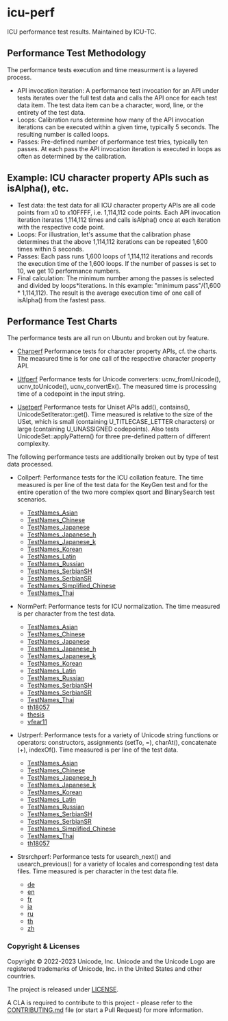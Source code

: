 # icu-perf
ICU performance test results. Maintained by ICU-TC.

## Performance Test Methodology

The performance tests execution and time measurment is a layered process.

* API invocation iteration: A performance test invocation for an API under
  tests iterates over the full test data and calls the API once for each test
  data item. The test data item can be a character, word, line, or the
  entirety of the test data.
* Loops: Calibration runs determine how many of the API invocation iterations
  can be executed within a given time, typically 5 seconds. The resulting
  number is called loops.
* Passes: Pre-defined number of performance test tries, typically ten passes.
  At each pass the API invocation iteration is executed in loops as often as
  determined by the calibration.

## Example: ICU character property APIs such as isAlpha(), etc.

* Test data: the test data for all ICU character property APIs are all code
  points from x0 to x10FFFF, i.e. 1,114,112 code points.
  Each API invocation iteration iterates 1,114,112 times and calls isAlpha()
  once at each iteration with the respective code point.
* Loops: For illustration, let's assume that the calibration phase determines
  that the above 1,114,112 iterations can be repeated 1,600 times within
  5 seconds.
* Passes: Each pass runs 1,600 loops of 1,114,112 iterations and records the
  execution time of the 1,600 loops. If the number of passes is set to 10,
  we get 10 performance numbers.
* Final calculation: The minimum number among the passes is selected and
  divided by loops*iterations.
  In this example: "minimum pass"/(1,600 * 1,114,112). The result is the average
  execution time of one call of isAlpha() from the fastest pass.

## Performance Test Charts

The performance tests are all run on Ubuntu and broken out by feature.

* [Charperf](https://unicode-org.github.io/icu-perf/results/charperf/)
  Performance tests for character property APIs, cf. the charts.
  The measured time is for one call of the respective character property API.

* [Utfperf](https://unicode-org.github.io/icu-perf/results/utfperf/)
  Performance tests for Unicode converters: ucnv_fromUnicode(),
  ucnv_toUnicode(), ucnv_convertEx().
  The measured time is processing time of a codepoint in the input string.

* [Usetperf](https://unicode-org.github.io/icu-perf/results/usetperf/)
  Performance tests for Uniset APIs add(), contains(),
  UnicodeSetIterator::get().
  Time measured is relative to the size of the USet, which is small
  (containing U_TITLECASE_LETTER characters) or large (containing
  U_UNASSIGNED codepoints).
  Also tests UnicodeSet::applyPattern() for three pre-defined pattern of
  different complexity.

The following performance tests are additionally broken out by type of test
data processed.

* Collperf:
  Performance tests for the ICU collation feature. The time measured
  is per line of the test data for the KeyGen test and for the entire operation
  of the two more complex qsort and BinarySearch test scenarios.

  * [TestNames_Asian](https://unicode-org.github.io/icu-perf/results/collperf/TestNames_Asian/)
  * [TestNames_Chinese](https://unicode-org.github.io/icu-perf/results/collperf/TestNames_Chinese/)
  * [TestNames_Japanese](https://unicode-org.github.io/icu-perf/results/collperf/TestNames_Japanese/)
  * [TestNames_Japanese_h](https://unicode-org.github.io/icu-perf/results/collperf/TestNames_Japanese_h/)
  * [TestNames_Japanese_k](https://unicode-org.github.io/icu-perf/results/collperf/TestNames_Japanese_k/)
  * [TestNames_Korean](https://unicode-org.github.io/icu-perf/results/collperf/TestNames_Korean/)
  * [TestNames_Latin](https://unicode-org.github.io/icu-perf/results/collperf/TestNames_Latin/)
  * [TestNames_Russian](https://unicode-org.github.io/icu-perf/results/collperf/TestNames_Russian/)
  * [TestNames_SerbianSH](https://unicode-org.github.io/icu-perf/results/collperf/TestNames_SerbianSH/)
  * [TestNames_SerbianSR](https://unicode-org.github.io/icu-perf/results/collperf/TestNames_SerbianSR/)
  * [TestNames_Simplified_Chinese](https://unicode-org.github.io/icu-perf/results/collperf/TestNames_Simplified_Chinese/)
  * [TestNames_Thai](https://unicode-org.github.io/icu-perf/results/collperf/TestNames_Thai/)

* NormPerf:
  Performance tests for ICU normalization. The time measured is per character
  from the test data.

  * [TestNames_Asian](https://unicode-org.github.io/icu-perf/results/normperf/TestNames_Asian/)
  * [TestNames_Chinese](https://unicode-org.github.io/icu-perf/results/normperf/TestNames_Chinese/)
  * [TestNames_Japanese](https://unicode-org.github.io/icu-perf/results/normperf/TestNames_Japanese/)
  * [TestNames_Japanese_h](https://unicode-org.github.io/icu-perf/results/normperf/TestNames_Japanese_h/)
  * [TestNames_Japanese_k](https://unicode-org.github.io/icu-perf/results/normperf/TestNames_Japanese_k/)
  * [TestNames_Korean](https://unicode-org.github.io/icu-perf/results/normperf/TestNames_Korean/)
  * [TestNames_Latin](https://unicode-org.github.io/icu-perf/results/normperf/TestNames_Latin/)
  * [TestNames_Russian](https://unicode-org.github.io/icu-perf/results/normperf/TestNames_Russian/)
  * [TestNames_SerbianSH](https://unicode-org.github.io/icu-perf/results/normperf/TestNames_SerbianSH/)
  * [TestNames_SerbianSR](https://unicode-org.github.io/icu-perf/results/normperf/TestNames_SerbianSR/)
  * [TestNames_Thai](https://unicode-org.github.io/icu-perf/results/normperf/TestNames_Thai/)
  * [th18057](https://unicode-org.github.io/icu-perf/results/normperf/th18057/)
  * [thesis](https://unicode-org.github.io/icu-perf/results/normperf/thesis/)
  * [vfear11](https://unicode-org.github.io/icu-perf/results/normperf/vfear11a/)

* Ustrperf:
  Performance tests for a variety of Unicode string functions or operators:
  constructors, assignments (setTo, =), charAt(), concatenate (+), indexOf().
  Time measured is per line of the test data.

  * [TestNames_Asian](https://unicode-org.github.io/icu-perf/results/ustrperf/TestNames_Asian/)
  * [TestNames_Chinese](https://unicode-org.github.io/icu-perf/results/ustrperf/TestNames_Chinese/)
  * [TestNames_Japanese_h](https://unicode-org.github.io/icu-perf/results/ustrperf/TestNames_Japanese_h/)
  * [TestNames_Japanese_k](https://unicode-org.github.io/icu-perf/results/ustrperf/TestNames_Japanese_k/)
  * [TestNames_Korean](https://unicode-org.github.io/icu-perf/results/ustrperf/TestNames_Korean/)
  * [TestNames_Latin](https://unicode-org.github.io/icu-perf/results/ustrperf/TestNames_Latin/)
  * [TestNames_Russian](https://unicode-org.github.io/icu-perf/results/ustrperf/TestNames_Russian/)
  * [TestNames_SerbianSH](https://unicode-org.github.io/icu-perf/results/ustrperf/TestNames_SerbianSH/)
  * [TestNames_SerbianSR](https://unicode-org.github.io/icu-perf/results/ustrperf/TestNames_SerbianSR/)
  * [TestNames_Simplified_Chinese](https://unicode-org.github.io/icu-perf/results/ustrperf/TestNames_Simplified_Chinese/)
  * [TestNames_Thai](https://unicode-org.github.io/icu-perf/results/ustrperf/TestNames_Thai/)
  * [th18057](https://unicode-org.github.io/icu-perf/results/ustrperf/th18057/)

* Strsrchperf:
  Performance tests for usearch_next() and usearch_previous() for a variety of
  locales and corresponding test data files.
  Time measured is per character in the test data file.

  * [de](https://unicode-org.github.io/icu-perf/results/strsrchperf/de/)
  * [en](https://unicode-org.github.io/icu-perf/results/strsrchperf/en/)
  * [fr](https://unicode-org.github.io/icu-perf/results/strsrchperf/fr/)
  * [ja](https://unicode-org.github.io/icu-perf/results/strsrchperf/ja/)
  * [ru](https://unicode-org.github.io/icu-perf/results/strsrchperf/ru/)
  * [th](https://unicode-org.github.io/icu-perf/results/strsrchperf/th/)
  * [zh](https://unicode-org.github.io/icu-perf/results/strsrchperf/zh/)

### Copyright & Licenses

Copyright © 2022-2023 Unicode, Inc. Unicode and the Unicode Logo are registered trademarks of Unicode, Inc. in the United States and other countries.

The project is released under [LICENSE](./LICENSE).

A CLA is required to contribute to this project - please refer to the [CONTRIBUTING.md](https://github.com/unicode-org/.github/blob/main/.github/CONTRIBUTING.md) file (or start a Pull Request) for more information.
